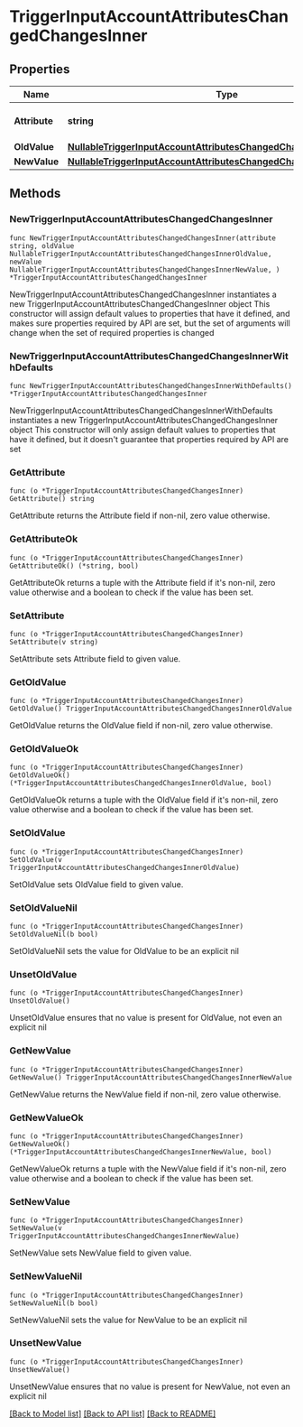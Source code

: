 # TriggerInputAccountAttributesChangedChangesInner

## Properties

Name | Type | Description | Notes
------------ | ------------- | ------------- | -------------
**Attribute** | **string** | The name of the attribute. | 
**OldValue** | [**NullableTriggerInputAccountAttributesChangedChangesInnerOldValue**](TriggerInputAccountAttributesChangedChangesInnerOldValue.md) |  | 
**NewValue** | [**NullableTriggerInputAccountAttributesChangedChangesInnerNewValue**](TriggerInputAccountAttributesChangedChangesInnerNewValue.md) |  | 

## Methods

### NewTriggerInputAccountAttributesChangedChangesInner

`func NewTriggerInputAccountAttributesChangedChangesInner(attribute string, oldValue NullableTriggerInputAccountAttributesChangedChangesInnerOldValue, newValue NullableTriggerInputAccountAttributesChangedChangesInnerNewValue, ) *TriggerInputAccountAttributesChangedChangesInner`

NewTriggerInputAccountAttributesChangedChangesInner instantiates a new TriggerInputAccountAttributesChangedChangesInner object
This constructor will assign default values to properties that have it defined,
and makes sure properties required by API are set, but the set of arguments
will change when the set of required properties is changed

### NewTriggerInputAccountAttributesChangedChangesInnerWithDefaults

`func NewTriggerInputAccountAttributesChangedChangesInnerWithDefaults() *TriggerInputAccountAttributesChangedChangesInner`

NewTriggerInputAccountAttributesChangedChangesInnerWithDefaults instantiates a new TriggerInputAccountAttributesChangedChangesInner object
This constructor will only assign default values to properties that have it defined,
but it doesn't guarantee that properties required by API are set

### GetAttribute

`func (o *TriggerInputAccountAttributesChangedChangesInner) GetAttribute() string`

GetAttribute returns the Attribute field if non-nil, zero value otherwise.

### GetAttributeOk

`func (o *TriggerInputAccountAttributesChangedChangesInner) GetAttributeOk() (*string, bool)`

GetAttributeOk returns a tuple with the Attribute field if it's non-nil, zero value otherwise
and a boolean to check if the value has been set.

### SetAttribute

`func (o *TriggerInputAccountAttributesChangedChangesInner) SetAttribute(v string)`

SetAttribute sets Attribute field to given value.


### GetOldValue

`func (o *TriggerInputAccountAttributesChangedChangesInner) GetOldValue() TriggerInputAccountAttributesChangedChangesInnerOldValue`

GetOldValue returns the OldValue field if non-nil, zero value otherwise.

### GetOldValueOk

`func (o *TriggerInputAccountAttributesChangedChangesInner) GetOldValueOk() (*TriggerInputAccountAttributesChangedChangesInnerOldValue, bool)`

GetOldValueOk returns a tuple with the OldValue field if it's non-nil, zero value otherwise
and a boolean to check if the value has been set.

### SetOldValue

`func (o *TriggerInputAccountAttributesChangedChangesInner) SetOldValue(v TriggerInputAccountAttributesChangedChangesInnerOldValue)`

SetOldValue sets OldValue field to given value.


### SetOldValueNil

`func (o *TriggerInputAccountAttributesChangedChangesInner) SetOldValueNil(b bool)`

 SetOldValueNil sets the value for OldValue to be an explicit nil

### UnsetOldValue
`func (o *TriggerInputAccountAttributesChangedChangesInner) UnsetOldValue()`

UnsetOldValue ensures that no value is present for OldValue, not even an explicit nil
### GetNewValue

`func (o *TriggerInputAccountAttributesChangedChangesInner) GetNewValue() TriggerInputAccountAttributesChangedChangesInnerNewValue`

GetNewValue returns the NewValue field if non-nil, zero value otherwise.

### GetNewValueOk

`func (o *TriggerInputAccountAttributesChangedChangesInner) GetNewValueOk() (*TriggerInputAccountAttributesChangedChangesInnerNewValue, bool)`

GetNewValueOk returns a tuple with the NewValue field if it's non-nil, zero value otherwise
and a boolean to check if the value has been set.

### SetNewValue

`func (o *TriggerInputAccountAttributesChangedChangesInner) SetNewValue(v TriggerInputAccountAttributesChangedChangesInnerNewValue)`

SetNewValue sets NewValue field to given value.


### SetNewValueNil

`func (o *TriggerInputAccountAttributesChangedChangesInner) SetNewValueNil(b bool)`

 SetNewValueNil sets the value for NewValue to be an explicit nil

### UnsetNewValue
`func (o *TriggerInputAccountAttributesChangedChangesInner) UnsetNewValue()`

UnsetNewValue ensures that no value is present for NewValue, not even an explicit nil

[[Back to Model list]](../README.md#documentation-for-models) [[Back to API list]](../README.md#documentation-for-api-endpoints) [[Back to README]](../README.md)


